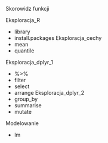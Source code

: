 Skorowidz funkcji

Eksploracja_R
+ library
+ install.packages
Eksploracja_cechy
+ mean
+ quantile

Eksploracja_dplyr_1
+ %>%
+ filter
+ select
+ arrange
Eksploracja_dplyr_2
+ group_by
+ summarise
+ mutate

Modelowanie
+ lm


